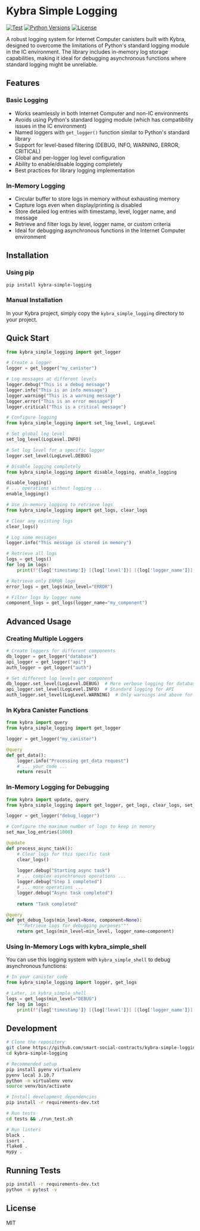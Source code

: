# Kybra Simple Logging

[![Test](https://github.com/smart-social-contracts/kybra-simple-logging/actions/workflows/test_ic.yml/badge.svg)](https://github.com/smart-social-contracts/kybra-simple-logging/actions/workflows/test_ic.yml)
[![Python Versions](https://img.shields.io/pypi/pyversions/kybra-simple-logging.svg)](https://pypi.org/project/kybra-simple-logging/)
[![License](https://img.shields.io/github/license/smart-social-contracts/kybra-simple-logging.svg)](https://github.com/smart-social-contracts/kybra-simple-logging/blob/main/LICENSE)

A robust logging system for Internet Computer canisters built with Kybra, designed to overcome the limitations of Python's standard logging module in the IC environment. The library includes in-memory log storage capabilities, making it ideal for debugging asynchronous functions where standard logging might be unreliable.

## Features

### Basic Logging
- Works seamlessly in both Internet Computer and non-IC environments
- Avoids using Python's standard logging module (which has compatibility issues in the IC environment)
- Named loggers with `get_logger()` function similar to Python's standard library
- Support for level-based filtering (DEBUG, INFO, WARNING, ERROR, CRITICAL)
- Global and per-logger log level configuration
- Ability to enable/disable logging completely
- Best practices for library logging implementation

### In-Memory Logging
- Circular buffer to store logs in memory without exhausting memory
- Capture logs even when display/printing is disabled
- Store detailed log entries with timestamp, level, logger name, and message
- Retrieve and filter logs by level, logger name, or custom criteria
- Ideal for debugging asynchronous functions in the Internet Computer environment

## Installation

### Using pip

```bash
pip install kybra-simple-logging
```

### Manual Installation

In your Kybra project, simply copy the `kybra_simple_logging` directory to your project.

## Quick Start

```python
from kybra_simple_logging import get_logger

# Create a logger
logger = get_logger("my_canister")

# Log messages at different levels
logger.debug("This is a debug message")
logger.info("This is an info message")
logger.warning("This is a warning message")
logger.error("This is an error message")
logger.critical("This is a critical message")

# Configure logging
from kybra_simple_logging import set_log_level, LogLevel

# Set global log level
set_log_level(LogLevel.INFO)

# Set log level for a specific logger
logger.set_level(LogLevel.DEBUG)

# Disable logging completely
from kybra_simple_logging import disable_logging, enable_logging

disable_logging()
# ... operations without logging ...
enable_logging()

# Use in-memory logging to retrieve logs
from kybra_simple_logging import get_logs, clear_logs

# Clear any existing logs
clear_logs()

# Log some messages
logger.info("This message is stored in memory")

# Retrieve all logs
logs = get_logs()
for log in logs:
    print(f"{log['timestamp']} [{log['level']}] [{log['logger_name']}]: {log['message']}")

# Retrieve only ERROR logs
error_logs = get_logs(min_level="ERROR")

# Filter logs by logger name
component_logs = get_logs(logger_name="my_component")
```

## Advanced Usage

### Creating Multiple Loggers

```python
# Create loggers for different components
db_logger = get_logger("database")
api_logger = get_logger("api")
auth_logger = get_logger("auth")

# Set different log levels per component
db_logger.set_level(LogLevel.DEBUG)  # More verbose logging for database
api_logger.set_level(LogLevel.INFO)  # Standard logging for API
auth_logger.set_level(LogLevel.WARNING)  # Only warnings and above for auth
```

### In Kybra Canister Functions

```python
from kybra import query
from kybra_simple_logging import get_logger

logger = get_logger("my_canister")

@query
def get_data():
    logger.info("Processing get_data request")
    # ... your code ...
    return result
```

### In-Memory Logging for Debugging

```python
from kybra import update, query
from kybra_simple_logging import get_logger, get_logs, clear_logs, set_max_log_entries

logger = get_logger("debug_logger")

# Configure the maximum number of logs to keep in memory
set_max_log_entries(1000)

@update
def process_async_task():
    # Clear logs for this specific task
    clear_logs()
    
    logger.debug("Starting async task")
    # ... complex asynchronous operations ...
    logger.debug("Step 1 completed")
    # ... more operations ...
    logger.debug("Async task completed")
    
    return "Task completed"

@query
def get_debug_logs(min_level=None, component=None):
    """Retrieve logs for debugging purposes"""
    return get_logs(min_level=min_level, logger_name=component)
```

### Using In-Memory Logs with kybra_simple_shell

You can use this logging system with `kybra_simple_shell` to debug asynchronous functions:

```python
# In your canister code
from kybra_simple_logging import logger, get_logs

# Later, in kybra_simple_shell
logs = get_logs(min_level="DEBUG")
for log in logs:
    print(f"{log['timestamp']} [{log['level']}] [{log['logger_name']}]: {log['message']}")
```

## Development

```bash
# Clone the repository
git clone https://github.com/smart-social-contracts/kybra-simple-logging.git
cd kybra-simple-logging

# Recommended setup
pip install pyenv virtualenv
pyenv local 3.10.7
python -m virtualenv venv
source venv/bin/activate

# Install development dependencies
pip install -r requirements-dev.txt

# Run tests
cd tests && ./run_test.sh

# Run linters
black .
isort .
flake8 .
mypy .
```

## Running Tests

```bash
pip install -r requirements-dev.txt
python -m pytest -v
```

## License

MIT